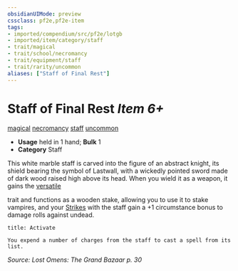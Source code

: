```yaml
---
obsidianUIMode: preview
cssclass: pf2e,pf2e-item
tags:
- imported/compendium/src/pf2e/lotgb
- imported/item/category/staff
- trait/magical
- trait/school/necromancy
- trait/equipment/staff
- trait/rarity/uncommon
aliases: ["Staff of Final Rest"]
---
```

# Staff of Final Rest *Item 6+*  
[magical](magical.md)  [necromancy](necromancy.md)  [staff](rules/traits/staff.md)  [uncommon](uncommon.md)  

- **Usage** held in 1 hand; **Bulk** 1
- **Category** Staff

This white marble staff is carved into the figure of an abstract knight, its shield bearing the symbol of Lastwall, with a wickedly pointed sword made of dark wood raised high above its head. When you wield it as a weapon, it gains the [versatile <P>](versatile.md) trait and functions as a wooden stake, allowing you to use it to stake vampires, and your [Strikes](strike.md) with the staff gain a +1 circumstance bonus to damage rolls against undead.

```ad-embed-ability
title: Activate

You expend a number of charges from the staff to cast a spell from its list.
```

*Source: Lost Omens: The Grand Bazaar p. 30*